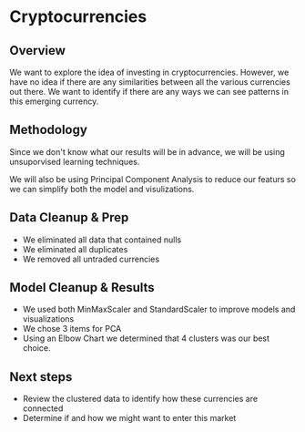 # Cryptocurrencies

## Overview
We want to explore the idea of investing in cryptocurrencies.  However, we have no idea if there are any similarities between all the various currencies out there.  We want to identify if there are any ways we can see patterns in this emerging currency.

## Methodology

Since we don't know what our results will be in advance, we will be using unsuporvised learning techniques.

We will also be using Principal Component Analysis to reduce our featurs so we can simplify both the model and visulizations.

## Data Cleanup & Prep
- We eliminated all data that contained nulls 
- We eliminated all duplicates
- We removed all untraded currencies

## Model Cleanup & Results
- We used both MinMaxScaler and StandardScaler to improve models and visualizations
- We chose 3 items for PCA
- Using an Elbow Chart we determined that 4 clusters was our best choice.

## Next steps
- Review the clustered data to identify how these currencies are connected
- Determine if and how we might want to enter this market

